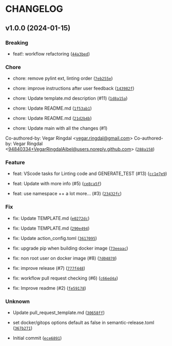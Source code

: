 # CHANGELOG



## v1.0.0 (2024-01-15)

### Breaking

* feat!: workflow refactoring ([`44a3bed`](https://github.com/Aibel365/python-app-template/commit/44a3bed5a03009189d7356dcc09f6526626b1fff))

### Chore

* chore: remove pylint ext, linting order ([`7eb255e`](https://github.com/Aibel365/python-app-template/commit/7eb255e48300a3e0286a3ea7d96259d0cda4ebeb))

* chore: improve instructions after user feedback ([`143982f`](https://github.com/Aibel365/python-app-template/commit/143982f8541b48fbc5dc9374d0f047ea99ea268a))

* chore: Update template.md description (#11) ([`1d8a15a`](https://github.com/Aibel365/python-app-template/commit/1d8a15a48cd87a213f1b56694c58666b8c6ba9c3))

* chore: Update README.md ([`1f53ab1`](https://github.com/Aibel365/python-app-template/commit/1f53ab1464d0dfdffb1cd9b75bdad260a8945bee))

* chore: Update README.md ([`21d2b4b`](https://github.com/Aibel365/python-app-template/commit/21d2b4bdb9c90f5f429f7e6278aa04b4b498c2be))

* chore: Update main with all the changes (#1)

Co-authored-by: Vegar Ringdal &lt;vegar.ringdal@gmail.com&gt;
Co-authored-by: Vegar Ringdal &lt;94840334+VegarRingdalAibel@users.noreply.github.com&gt; ([`288a158`](https://github.com/Aibel365/python-app-template/commit/288a158f77b4c4ae2d02a580b5a99ce32f6c8bdc))

### Feature

* feat: VScode tasks for Linting code and GENERATE_TEST (#13) ([`cc1e7e9`](https://github.com/Aibel365/python-app-template/commit/cc1e7e9cf6599f701917a6395202d82ea604a5d2))

* feat: Update with more info (#5) ([`ce8ca5f`](https://github.com/Aibel365/python-app-template/commit/ce8ca5f017bb7778f95441e2e582ab7ade131630))

* feat: use namespace ++ a lot more... (#3) ([`23432fc`](https://github.com/Aibel365/python-app-template/commit/23432fc978b87985e87507bd99a5321c15c0fe0a))

### Fix

* fix: Update TEMPLATE.md ([`e0272dc`](https://github.com/Aibel365/python-app-template/commit/e0272dc834d2579e6a14c51f54033ebe875deffa))

* fix: Update TEMPLATE.md ([`290e494`](https://github.com/Aibel365/python-app-template/commit/290e4946221b55f5357e91a2216b84a447e88eed))

* fix: Update action_config.toml ([`3617095`](https://github.com/Aibel365/python-app-template/commit/361709572afab7fcc189f7f463abf0154a49b714))

* fix: upgrade pip when building docker image ([`73eeaac`](https://github.com/Aibel365/python-app-template/commit/73eeaacbdafb8ed035d99c89c7e2f7b401e2a766))

* fix: non root user on docker image (#8) ([`7d04870`](https://github.com/Aibel365/python-app-template/commit/7d048709f4ff141d8a42f24c8721baa261b812d9))

* fix: improve release (#7) ([`777f448`](https://github.com/Aibel365/python-app-template/commit/777f448f93d785c4c89fca8d577061ef04fbd1b6))

* fix: workflow pull request checking (#6) ([`c66ed4a`](https://github.com/Aibel365/python-app-template/commit/c66ed4abb874a763aa17606b17c553890bb4a883))

* fix: Improve readme (#2) ([`fe59178`](https://github.com/Aibel365/python-app-template/commit/fe5917837f0a259f75b0c3273d71ceff571bdb2c))

### Unknown

* Update pull_request_template.md ([`30658ff`](https://github.com/Aibel365/python-app-template/commit/30658ff6339745b40ebcb5480906304b95b560da))

* set docker/gitops options default as false in semantic-release.toml ([`367b271`](https://github.com/Aibel365/python-app-template/commit/367b271745aa8c9cdcb471ab1e72a60ced7a401f))

* Initial commit ([`ece6891`](https://github.com/Aibel365/python-app-template/commit/ece68915b75e24975fcc463ca192df3a59a665d8))
